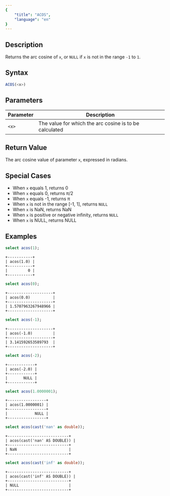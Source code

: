 ```yaml
---
{
    "title": "ACOS",
    "language": "en"
}
---
```


## Description

Returns the arc cosine of `x`, or `NULL` if `x` is not in the range `-1` to `1`.

## Syntax

```sql
ACOS(<x>)
```

## Parameters  

| Parameter | Description |  
| -- | -- |  
| `<x>` | The value for which the arc cosine is to be calculated |  

## Return Value  

The arc cosine value of parameter `x`, expressed in radians.

## Special Cases

- When `x` equals 1, returns 0
- When `x` equals 0, returns π/2
- When `x` equals -1, returns π
- When `x` is not in the range [-1, 1], returns `NULL`
- When `x` is NaN, returns NaN
- When `x` is positive or negative infinity, returns `NULL`
- When `x` is NULL, returns NULL

## Examples

```sql
select acos(1);
```

```text
+-----------+
| acos(1.0) |
+-----------+
|         0 |
+-----------+
```

```sql
select acos(0);
```

```text
+--------------------+
| acos(0.0)          |
+--------------------+
| 1.5707963267948966 |
+--------------------+
```

```sql
select acos(-1);
```

```text
+--------------------+
| acos(-1.0)         |
+--------------------+
| 3.141592653589793  |
+--------------------+
```

```sql
select acos(-2);
```

```text
+------------+
| acos(-2.0) |
+------------+
|       NULL |
+------------+
```

```sql
select acos(1.0000001);
```

```text
+-----------------+
| acos(1.0000001) |
+-----------------+
|            NULL |
+-----------------+
```

```sql
select acos(cast('nan' as double));
```

```text
+---------------------------+
| acos(cast('nan' AS DOUBLE)) |
+---------------------------+
| NaN                       |
+---------------------------+
```

```sql
select acos(cast('inf' as double));
```

```text
+---------------------------+
| acos(cast('inf' AS DOUBLE)) |
+---------------------------+
| NULL                      |
+---------------------------+
```
